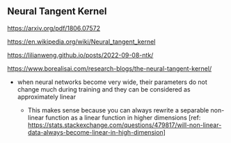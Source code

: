 Neural Tangent Kernel
---------------------

https://arxiv.org/pdf/1806.07572

https://en.wikipedia.org/wiki/Neural_tangent_kernel

https://lilianweng.github.io/posts/2022-09-08-ntk/

https://www.borealisai.com/research-blogs/the-neural-tangent-kernel/

* when neural networks become very wide, their parameters do not change much during training and they can be considered as approximately linear

     + This makes sense because you can always rewrite a separable non-linear function as a linear function in higher dimensions [ref: https://stats.stackexchange.com/questions/479817/will-non-linear-data-always-become-linear-in-high-dimension]
